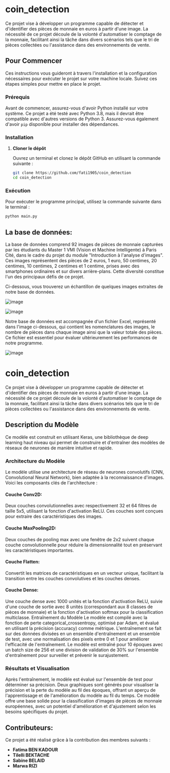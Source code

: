 # coin_detection
<p>Ce projet vise à développer un programme capable de détecter et d'identifier des pièces de monnaie en euros à partir d'une image. La nécessité de ce projet découle de la volonté d'automatiser le comptage de la monnaie, facilitant ainsi la tâche dans divers scénarios tels que le tri de pièces collectées ou l'assistance dans des environnements de vente.</p>

## Pour Commencer

Ces instructions vous guideront à travers l'installation et la configuration nécessaires pour exécuter le projet sur votre machine locale. Suivez ces étapes simples pour mettre en place le projet.

### Prérequis

Avant de commencer, assurez-vous d'avoir Python installé sur votre système. Ce projet a été testé avec Python 3.8, mais il devrait être compatible avec d'autres versions de Python 3. Assurez-vous également d'avoir `pip` disponible pour installer des dépendances.

### Installation

1. **Cloner le dépôt**

   Ouvrez un terminal et clonez le dépôt GitHub en utilisant la commande suivante :

   ```sh
   git clone https://github.com/fati1905/coin_detection
   cd coin_detection
   ```
### Exécution

Pour exécuter le programme principal, utilisez la commande suivante dans le terminal :

```sh
python main.py
```


## La base de données:
<p>La base de données comprend 92 images de pièces de monnaie capturées par les étudiants du Master 1 VMI (Vision et Machine Intelligente) à Paris Cité, dans le cadre du projet du module "Introduction à l'analyse d'images". Ces images représentent des pièces de 2 euros, 1 euro, 50 centimes, 20 centimes, 10 centimes, 2 centimes et 1 centime, prises avec des smartphones ordinaires et sur divers arrière-plans. Cette diversité constitue l'un des principaux défis de ce projet.</p>
<p>Ci-dessous, vous trouverez un échantillon de quelques images extraites de notre base de données.</p>

![image](https://github.com/fati1905/coin_detection/assets/81489719/2ee0de51-bddd-4536-938a-2090caf84f20)

![image](https://github.com/fati1905/coin_detection/assets/81489719/a4d7d8ca-252a-48b8-a63e-29a86a0209ba)

<p>Notre base de données est accompagnée d'un fichier Excel, représenté dans l'image ci-dessous, qui contient les nomenclatures des images, le nombre de pièces dans chaque image ainsi que la valeur totale des pièces. Ce fichier est essentiel pour évaluer ultérieurement les performances de notre programme.</p>

![image](https://github.com/fati1905/coin_detection/assets/81489719/08640781-03e9-4dce-a6ee-33e630e0f713)
# coin_detection
<p>Ce projet vise à développer un programme capable de détecter et d'identifier des pièces de monnaie en euros à partir d'une image. La nécessité de ce projet découle de la volonté d'automatiser le comptage de la monnaie, facilitant ainsi la tâche dans divers scénarios tels que le tri de pièces collectées ou l'assistance dans des environnements de vente.</p>


## Description du Modèle
Ce modèle est construit en utilisant Keras, une bibliothèque de deep learning haut niveau qui permet de construire et d'entraîner des modèles de réseaux de neurones de manière intuitive et rapide. 
### Architecture du Modèle
Le modèle utilise une architecture de réseau de neurones convolutifs (CNN, Convolutional Neural Network), bien adaptée à la reconnaissance d'images. Voici les composants clés de l'architecture :

#### Couche Conv2D: 
Deux couches convolutionnelles avec respectivement 32 et 64 filtres de taille 5x5, utilisant la fonction d'activation ReLU. Ces couches sont conçues pour extraire des caractéristiques des images.
#### Couche MaxPooling2D:
Deux couches de pooling max avec une fenêtre de 2x2 suivent chaque couche convolutionnelle pour réduire la dimensionnalité tout en préservant les caractéristiques importantes.
#### Couche Flatten: 
Convertit les matrices de caractéristiques en un vecteur unique, facilitant la transition entre les couches convolutives et les couches denses.
#### Couche Dense: 
Une couche dense avec 1000 unités et la fonction d'activation ReLU, suivie d'une couche de sortie avec 8 unités (correspondant aux 8 classes de pièces de monnaie) et la fonction d'activation softmax pour la classification multiclasse.
Entraînement du Modèle
Le modèle est compilé avec la fonction de perte categorical_crossentropy, optimisé par Adam, et évalué en utilisant la précision (accuracy) comme métrique.
L'entraînement se fait sur des données divisées en un ensemble d'entraînement et un ensemble de test, avec une normalisation des pixels entre 0 et 1 pour améliorer l'efficacité de l'entraînement.
Le modèle est entraîné pour 10 époques avec un batch size de 256 et une division de validation de 30% sur l'ensemble d'entraînement pour surveiller et prévenir le surajustement.

### Résultats et Visualisation
Après l'entraînement, le modèle est évalué sur l'ensemble de test pour déterminer sa précision.
Deux graphiques sont générés pour visualiser la précision et la perte du modèle au fil des époques, offrant un aperçu de l'apprentissage et de l'amélioration du modèle au fil du temps.
Ce modèle offre une base solide pour la classification d'images de pièces de monnaie européennes, avec un potentiel d'amélioration et d'ajustement selon les besoins spécifiques du projet.

## Contributeurs:
Ce projet a été réalisé grâce à la contribution des membres suivants :</p>
    <ul>
        <li><strong>Fatima BEN KADOUR</strong></li>
        <li><strong>Tilelli BEKTACHE</strong></li>
        <li><strong>Sabine BELAID</strong></li>
        <li><strong>Marwa RIZI</strong></li>
    </ul>
